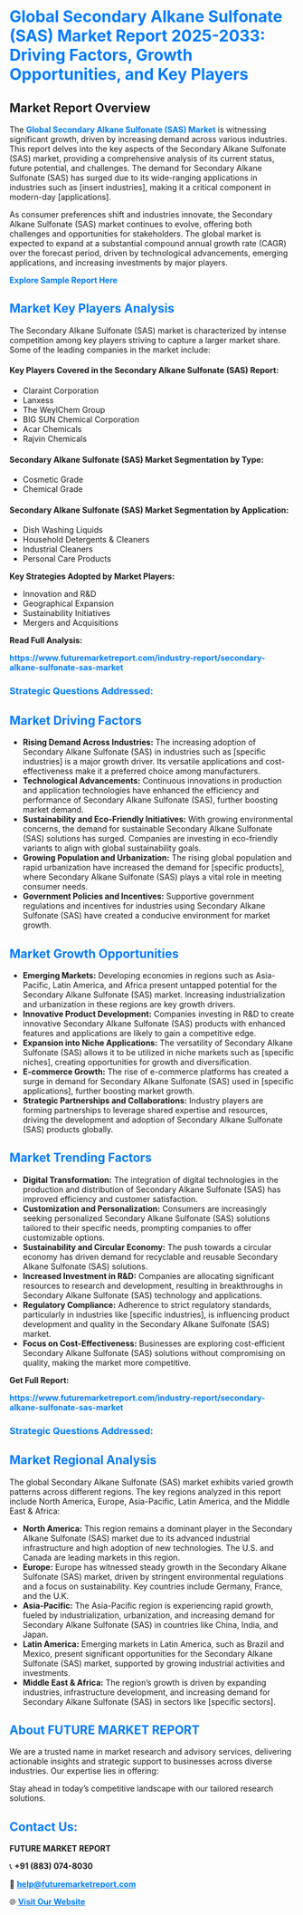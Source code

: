 <h1 style="color: #007BFF;">Global Secondary Alkane Sulfonate (SAS) Market Report 2025-2033: Driving Factors, Growth Opportunities, and Key Players</h1>

<section id="overview">
<h2>Market Report Overview</h2>
<p>The <a href="https://www.futuremarketreport.com/industry-report/secondary-alkane-sulfonate-sas-market" style="color: #007BFF; text-decoration: none;"><strong>Global Secondary Alkane Sulfonate (SAS) Market</strong></a> is witnessing significant growth, driven by increasing demand across various industries. This report delves into the key aspects of the Secondary Alkane Sulfonate (SAS) market, providing a comprehensive analysis of its current status, future potential, and challenges. The demand for Secondary Alkane Sulfonate (SAS) has surged due to its wide-ranging applications in industries such as [insert industries], making it a critical component in modern-day [applications].</p>
<p>As consumer preferences shift and industries innovate, the Secondary Alkane Sulfonate (SAS) market continues to evolve, offering both challenges and opportunities for stakeholders. The global market is expected to expand at a substantial compound annual growth rate (CAGR) over the forecast period, driven by technological advancements, emerging applications, and increasing investments by major players.</p>
</section>

<section id="overview">
<p><a href="https://www.futuremarketreport.com/request-sample/reportId=58102" style="color: #007BFF; text-decoration: none;"><strong>Explore Sample Report Here</strong></a></p>
</section>

<section id="key-players">
<h2 style="color: #007BFF;">Market Key Players Analysis</h2>
<p>The Secondary Alkane Sulfonate (SAS) market is characterized by intense competition among key players striving to capture a larger market share. Some of the leading companies in the market include:</p>
<h4>Key Players Covered in the Secondary Alkane Sulfonate (SAS) Report:</h4>
<ul><li>Claraint Corporation</li><li>Lanxess</li><li>The WeylChem Group</li><li>BIG SUN Chemical Corporation</li><li>Acar Chemicals</li><li>Rajvin Chemicals</li></ul>
<h4>Secondary Alkane Sulfonate (SAS) Market Segmentation by Type:</h4>
<ul><li>Cosmetic Grade</li><li>Chemical Grade</li></ul>

<h4>Secondary Alkane Sulfonate (SAS) Market Segmentation by Application:</h4>
<ul><li>Dish Washing Liquids</li><li>Household Detergents &amp; Cleaners</li><li>Industrial Cleaners</li><li>Personal Care Products</li></ul>
<p><strong>Key Strategies Adopted by Market Players:</strong></p>
<ul>
<li>Innovation and R&D</li>
<li>Geographical Expansion</li>
<li>Sustainability Initiatives</li>
<li>Mergers and Acquisitions</li>
</ul>
</section>

<section>
<p><strong>Read Full Analysis: </strong></p><a href="https://www.futuremarketreport.com/industry-report/secondary-alkane-sulfonate-sas-market" style="color: #007BFF; text-decoration: none;"><strong>https://www.futuremarketreport.com/industry-report/secondary-alkane-sulfonate-sas-market</strong></a>
<h3 style="color: #007BFF;">Strategic Questions Addressed:</h3>
</section>

<section id="driving-factors">
<h2 style="color: #007BFF;">Market Driving Factors</h2>
<ul>
<li><strong>Rising Demand Across Industries:</strong> The increasing adoption of Secondary Alkane Sulfonate (SAS) in industries such as [specific industries] is a major growth driver. Its versatile applications and cost-effectiveness make it a preferred choice among manufacturers.</li>
<li><strong>Technological Advancements:</strong> Continuous innovations in production and application technologies have enhanced the efficiency and performance of Secondary Alkane Sulfonate (SAS), further boosting market demand.</li>
<li><strong>Sustainability and Eco-Friendly Initiatives:</strong> With growing environmental concerns, the demand for sustainable Secondary Alkane Sulfonate (SAS) solutions has surged. Companies are investing in eco-friendly variants to align with global sustainability goals.</li>
<li><strong>Growing Population and Urbanization:</strong> The rising global population and rapid urbanization have increased the demand for [specific products], where Secondary Alkane Sulfonate (SAS) plays a vital role in meeting consumer needs.</li>
<li><strong>Government Policies and Incentives:</strong> Supportive government regulations and incentives for industries using Secondary Alkane Sulfonate (SAS) have created a conducive environment for market growth.</li>
</ul>
</section>

<section id="growth-opportunities">
<h2 style="color: #007BFF;">Market Growth Opportunities</h2>
<ul>
<li><strong>Emerging Markets:</strong> Developing economies in regions such as Asia-Pacific, Latin America, and Africa present untapped potential for the Secondary Alkane Sulfonate (SAS) market. Increasing industrialization and urbanization in these regions are key growth drivers.</li>
<li><strong>Innovative Product Development:</strong> Companies investing in R&D to create innovative Secondary Alkane Sulfonate (SAS) products with enhanced features and applications are likely to gain a competitive edge.</li>
<li><strong>Expansion into Niche Applications:</strong> The versatility of Secondary Alkane Sulfonate (SAS) allows it to be utilized in niche markets such as [specific niches], creating opportunities for growth and diversification.</li>
<li><strong>E-commerce Growth:</strong> The rise of e-commerce platforms has created a surge in demand for Secondary Alkane Sulfonate (SAS) used in [specific applications], further boosting market growth.</li>
<li><strong>Strategic Partnerships and Collaborations:</strong> Industry players are forming partnerships to leverage shared expertise and resources, driving the development and adoption of Secondary Alkane Sulfonate (SAS) products globally.</li>
</ul>
</section>

<section id="trending-factors">
<h2 style="color: #007BFF;">Market Trending Factors</h2>
<ul>
<li><strong>Digital Transformation:</strong> The integration of digital technologies in the production and distribution of Secondary Alkane Sulfonate (SAS) has improved efficiency and customer satisfaction.</li>
<li><strong>Customization and Personalization:</strong> Consumers are increasingly seeking personalized Secondary Alkane Sulfonate (SAS) solutions tailored to their specific needs, prompting companies to offer customizable options.</li>
<li><strong>Sustainability and Circular Economy:</strong> The push towards a circular economy has driven demand for recyclable and reusable Secondary Alkane Sulfonate (SAS) solutions.</li>
<li><strong>Increased Investment in R&D:</strong> Companies are allocating significant resources to research and development, resulting in breakthroughs in Secondary Alkane Sulfonate (SAS) technology and applications.</li>
<li><strong>Regulatory Compliance:</strong> Adherence to strict regulatory standards, particularly in industries like [specific industries], is influencing product development and quality in the Secondary Alkane Sulfonate (SAS) market.</li>
<li><strong>Focus on Cost-Effectiveness:</strong> Businesses are exploring cost-efficient Secondary Alkane Sulfonate (SAS) solutions without compromising on quality, making the market more competitive.</li>
</ul>
</section>

<section>
<p><strong>Get Full Report: </strong></p><a href="https://www.futuremarketreport.com/industry-report/secondary-alkane-sulfonate-sas-market" style="color: #007BFF; text-decoration: none;"><strong>https://www.futuremarketreport.com/industry-report/secondary-alkane-sulfonate-sas-market</strong></a>
<h3 style="color: #007BFF;">Strategic Questions Addressed:</h3>
</section>


<section id="regional-analysis">
<h2 style="color: #007BFF;">Market Regional Analysis</h2>
<p>The global Secondary Alkane Sulfonate (SAS) market exhibits varied growth patterns across different regions. The key regions analyzed in this report include North America, Europe, Asia-Pacific, Latin America, and the Middle East & Africa:</p>
<ul>
<li><strong>North America:</strong> This region remains a dominant player in the Secondary Alkane Sulfonate (SAS) market due to its advanced industrial infrastructure and high adoption of new technologies. The U.S. and Canada are leading markets in this region.</li>
<li><strong>Europe:</strong> Europe has witnessed steady growth in the Secondary Alkane Sulfonate (SAS) market, driven by stringent environmental regulations and a focus on sustainability. Key countries include Germany, France, and the U.K.</li>
<li><strong>Asia-Pacific:</strong> The Asia-Pacific region is experiencing rapid growth, fueled by industrialization, urbanization, and increasing demand for Secondary Alkane Sulfonate (SAS) in countries like China, India, and Japan.</li>
<li><strong>Latin America:</strong> Emerging markets in Latin America, such as Brazil and Mexico, present significant opportunities for the Secondary Alkane Sulfonate (SAS) market, supported by growing industrial activities and investments.</li>
<li><strong>Middle East & Africa:</strong> The region’s growth is driven by expanding industries, infrastructure development, and increasing demand for Secondary Alkane Sulfonate (SAS) in sectors like [specific sectors].</li>
</ul>
</section>

<footer>
<h2 style="color: #007BFF;">About FUTURE MARKET REPORT</h2>
<p>We are a trusted name in market research and advisory services, delivering actionable insights and strategic support to businesses across diverse industries. Our expertise lies in offering:</p>

<p>Stay ahead in today’s competitive landscape with our tailored research solutions.</p>

<h2 style="color: #007BFF;">Contact Us:</h2>
<p><strong>FUTURE MARKET REPORT</strong></p>
<p>📞 <strong>+91 (883) 074-8030</strong></p>
<p>📧 <strong><a href="mailto:help@futuremarketreport.com" style="color: #007BFF;">help@futuremarketreport.com</a></strong></p>
<p>🌐 <strong><a href="https://www.futuremarketreport.com/" style="color: #007BFF;">Visit Our Website</a></strong></p>
</footer>